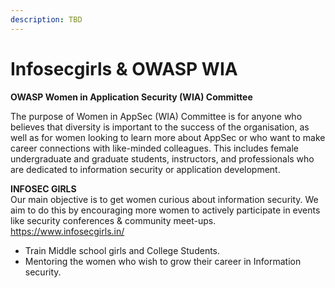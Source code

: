 ```yaml
---
description: TBD
---
```


# Infosecgirls & OWASP WIA

**OWASP Women in Application Security \(WIA\) Committee**

The purpose of Women in AppSec \(WIA\) Committee is for anyone who believes that diversity is important to the success of the organisation, as well as for women looking to learn more about AppSec or who want to make career connections with like-minded colleagues. This includes female undergraduate and graduate students, instructors, and professionals who are dedicated to information security or application development.

**INFOSEC GIRLS**  
Our main objective is to get women curious about information security. We aim to do this by encouraging more women to actively participate in events like security conferences & community meet-ups. https://www.infosecgirls.in/

* Train Middle school girls and College Students.
* Mentoring the women who wish to grow their career in Information security. 

  


